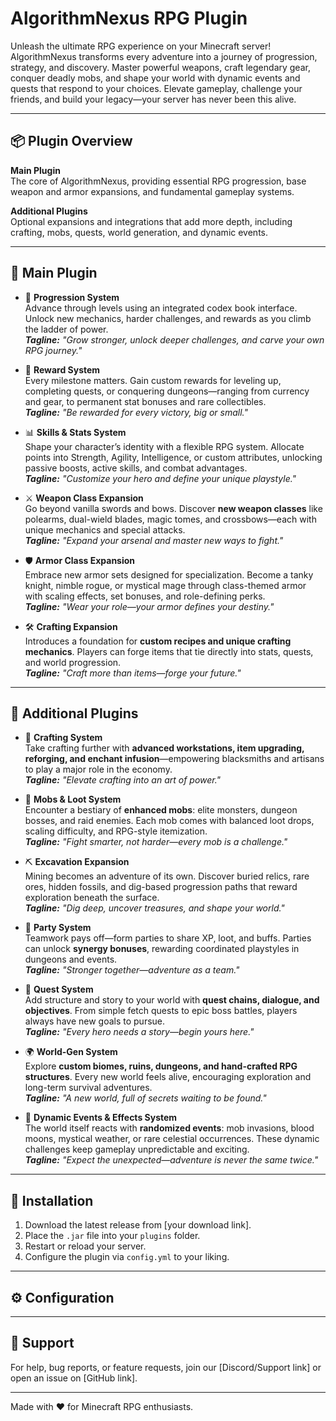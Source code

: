 # AlgorithmNexus RPG Plugin

Unleash the ultimate RPG experience on your Minecraft server!  
AlgorithmNexus transforms every adventure into a journey of progression, strategy, and discovery. Master powerful weapons, craft legendary gear, conquer deadly mobs, and shape your world with dynamic events and quests that respond to your choices. Elevate gameplay, challenge your friends, and build your legacy—your server has never been this alive.

---

## 📦 Plugin Overview

**Main Plugin**  
The core of AlgorithmNexus, providing essential RPG progression, base weapon and armor expansions, and fundamental gameplay systems.

**Additional Plugins**  
Optional expansions and integrations that add more depth, including crafting, mobs, quests, world generation, and dynamic events.

---

## 🧩 Main Plugin

- 🏹 **Progression System**  
  Advance through levels using an integrated codex book interface. Unlock new mechanics, harder challenges, and rewards as you climb the ladder of power.  
  _**Tagline:** "Grow stronger, unlock deeper challenges, and carve your own RPG journey."_

- 🎁 **Reward System**  
  Every milestone matters. Gain custom rewards for leveling up, completing quests, or conquering dungeons—ranging from currency and gear, to permanent stat bonuses and rare collectibles.  
  _**Tagline:** "Be rewarded for every victory, big or small."_

- 📊 **Skills & Stats System**  
  Shape your character’s identity with a flexible RPG system. Allocate points into Strength, Agility, Intelligence, or custom attributes, unlocking passive boosts, active skills, and combat advantages.  
  _**Tagline:** "Customize your hero and define your unique playstyle."_

- ⚔️ **Weapon Class Expansion**  
  Go beyond vanilla swords and bows. Discover **new weapon classes** like polearms, dual-wield blades, magic tomes, and crossbows—each with unique mechanics and special attacks.  
  _**Tagline:** "Expand your arsenal and master new ways to fight."_

- 🛡️ **Armor Class Expansion**  
  Embrace new armor sets designed for specialization. Become a tanky knight, nimble rogue, or mystical mage through class-themed armor with scaling effects, set bonuses, and role-defining perks.  
  _**Tagline:** "Wear your role—your armor defines your destiny."_

- 🛠️ **Crafting Expansion**  
  Introduces a foundation for **custom recipes and unique crafting mechanics**. Players can forge items that tie directly into stats, quests, and world progression.  
  _**Tagline:** "Craft more than items—forge your future."_

---

## 🔮 Additional Plugins

- 🔨 **Crafting System**  
  Take crafting further with **advanced workstations, item upgrading, reforging, and enchant infusion**—empowering blacksmiths and artisans to play a major role in the economy.  
  _**Tagline:** "Elevate crafting into an art of power."_

- 👾 **Mobs & Loot System**  
  Encounter a bestiary of **enhanced mobs**: elite monsters, dungeon bosses, and raid enemies. Each mob comes with balanced loot drops, scaling difficulty, and RPG-style itemization.  
  _**Tagline:** "Fight smarter, not harder—every mob is a challenge."_

- ⛏️ **Excavation Expansion**  
  Mining becomes an adventure of its own. Discover buried relics, rare ores, hidden fossils, and dig-based progression paths that reward exploration beneath the surface.  
  _**Tagline:** "Dig deep, uncover treasures, and shape your world."_

- 🤝 **Party System**  
  Teamwork pays off—form parties to share XP, loot, and buffs. Parties can unlock **synergy bonuses**, rewarding coordinated playstyles in dungeons and events.  
  _**Tagline:** "Stronger together—adventure as a team."_

- 📝 **Quest System**  
  Add structure and story to your world with **quest chains, dialogue, and objectives**. From simple fetch quests to epic boss battles, players always have new goals to pursue.  
  _**Tagline:** "Every hero needs a story—begin yours here."_

- 🌍 **World-Gen System**  
  Explore **custom biomes, ruins, dungeons, and hand-crafted RPG structures**. Every new world feels alive, encouraging exploration and long-term survival adventures.  
  _**Tagline:** "A new world, full of secrets waiting to be found."_

- 🌟 **Dynamic Events & Effects System**  
  The world itself reacts with **randomized events**: mob invasions, blood moons, mystical weather, or rare celestial occurrences. These dynamic challenges keep gameplay unpredictable and exciting.  
  _**Tagline:** "Expect the unexpected—adventure is never the same twice."_

---

## 📌 Installation

1. Download the latest release from [your download link].
2. Place the `.jar` file into your `plugins` folder.
3. Restart or reload your server.
4. Configure the plugin via `config.yml` to your liking.

---

## ⚙️ Configuration



---

## 🌟 Support

For help, bug reports, or feature requests, join our [Discord/Support link] or open an issue on [GitHub link].

---

Made with ❤️ for Minecraft RPG enthusiasts.
